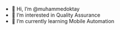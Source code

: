 - 👋 Hi, I’m @muhammedoktay
- 👀 I’m interested in Quality Assurance
- 🌱 I’m currently learning Mobile Automation

<!---
muhammedoktay/muhammedoktay is a ✨ special ✨ repository because its `README.md` (this file) appears on your GitHub profile.
You can click the Preview link to take a look at your changes.
--->
